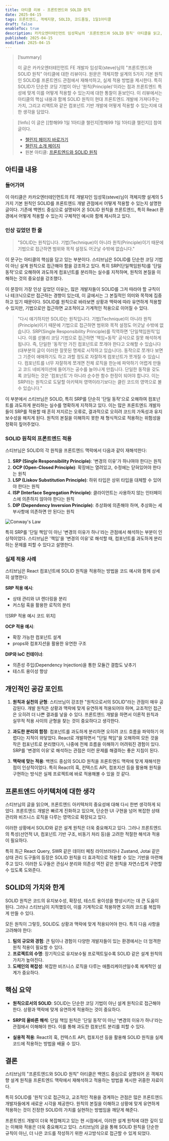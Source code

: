 ```yaml
---
title: 아티클 리뷰 - 프론트엔드와 SOLID 원칙
date: 2025-04-15
tags: 프론트엔드, 객체지향, SOLID, 코드품질, 1일1아티클
draft: false
enableToc: true
description: 카카오엔터테인먼트 임성묵님의 '프론트엔드와 SOLID 원칙' 아티클을 읽고, 프론트엔드 개발에서 SOLID 원칙의 적용 방법과 그 중요성에 대해 리뷰한다.
published: 2025-04-15
modified: 2025-04-15
---
```


> [!summary]
>
> 이 글은 카카오엔터테인먼트 FE 개발자 임성묵(steve)님의 "프론트엔드와 SOLID 원칙" 아티클에 대한 리뷰이다. 원문은 객체지향 설계의 5가지 기본 원칙인 SOLID를 프론트엔드 관점에서 재해석하고, 실제 적용 방법을 제시한다. 특히 SOLID가 단순한 코딩 기법이 아닌 '원칙(Principle)'이라는 점과 프론트엔드 특성에 맞게 이를 어떻게 적용할 수 있는지에 대한 통찰이 돋보인다. 이 리뷰에서는 아티클의 핵심 내용과 함께 SOLID 원칙이 현대 프론트엔드 개발에 가져다주는 가치, 그리고 리액트와 같은 컴포넌트 기반 개발에 어떻게 적용할 수 있는지에 대한 생각을 담았다.

> [!info]
> 이 글은 [[항해99 1일 1아티클 챌린지|항해99 1일 1아티클 챌린지]] 참여 글이다.
> - [챌린지 페이지 바로가기](https://99clubarticle.vercel.app/)
> - [챌린지 소개 페이지](https://hanghae99.spartacodingclub.kr/99club-1day1study)
> - 원본 아티클: [프론트엔드와 SOLID 원칙](https://fe-developers.kakaoent.com/2023/230330-frontend-solid/)

## 아티클 내용

### 들어가며

이 아티클은 카카오엔터테인먼트의 FE 개발자인 임성묵(steve)님이 객체지향 설계의 5가지 기본 원칙인 SOLID를 프론트엔드 개발 관점에서 어떻게 적용할 수 있는지 설명한 글이다. 기존에 백엔드 중심으로 설명되어 온 SOLID 원칙을 프론트엔드, 특히 React 환경에서 어떻게 적용할 수 있는지 구체적인 예시와 함께 제시하고 있다.

### 인상 깊었던 한 줄

> "SOLID는 원칙입니다. 기법(Technique)이 아니라 원칙(Principle)이기 때문에 기법으로 접근하면 범위와 목적 설정도 어긋날 수밖에 없습니다."

이 문구는 아티클의 핵심을 담고 있는 부분이다. 스티브님은 SOLID를 단순한 코딩 기법이 아닌 설계 원칙으로 접근해야 함을 강조하고 있다. 특히 SRP(단일책임원칙)를 '단일 동작'으로 오해하여 과도하게 컴포넌트를 분리하는 실수를 지적하며, 원칙의 본질을 이해하는 것의 중요성을 강조했다.

이 문장이 가장 인상 깊었던 이유는, 많은 개발자들이 SOLID를 그저 따라야 할 규칙이나 테크닉으로만 접근하는 경향이 있는데, 이 글에서는 그 본질적인 의미와 목적에 집중하고 있기 때문이다. SOLID를 원칙으로 바라보면 상황과 맥락에 따라 유연하게 적용할 수 있지만, 기법으로만 접근하면 교조적이고 기계적인 적용으로 이어질 수 있다.

> "다시 얘기하지만 SOLID는 원칙입니다. 기법(Technique)이 아니라 원칙(Principle)이기 때문에 기법으로 접근하면 범위와 목적 설정도 어긋날 수밖에 없습니다. SRP(Single Responsibility Principle)를 직역하면 '단일책임원칙'입니다. 이를 섣불리 코딩 기법으로 접근하면 '책임=동작' 공식으로 잘못 해석하게 됩니다. 즉, 단일한 '동작'만 가진 컴포넌트로 쪼개야 한다고 오해할 수 있습니다(대부분의 글이 이러한 잘못된 명제로 시작하고 있습니다). 동작으로 쪼개다 보면 그 기준이 애매하기도 하고 과할 정도로 자잘하게 컴포넌트가 쪼개질 수 있습니다. 컴포넌트를 너무 자잘하게 쪼개면 전체 로직을 한눈에 파악하기 어렵게 만들고 코드 네비게이션에 들어가는 공수를 늘어나게 만듭니다. 단일한 동작을 갖도록 코딩하는 것은 '컴포넌트'가 아니라 순수한 함수 한정이 되어야 합니다. 이는 SRP라는 원칙으로 도달할 아키텍처 영역이라기보다는 클린 코드의 영역으로 볼 수 있습니다."

이 부분에서 스티브님은 SOLID, 특히 SRP를 단순히 '단일 동작'으로 오해하여 컴포넌트를 과도하게 분리하는 실수를 명확하게 지적하고 있다. 이는 많은 프론트엔드 개발자들이 SRP를 적용할 때 흔히 저지르는 오류로, 결과적으로 오히려 코드의 가독성과 유지보수성을 해치게 된다. 원칙의 본질을 이해하지 못한 채 형식적으로 적용하는 위험성을 정확히 짚어주었다.

### SOLID 원칙의 프론트엔드 적용

스티브님은 SOLID의 각 원칙을 프론트엔드 맥락에서 다음과 같이 재해석한다:

1. **SRP (Single Responsibility Principle)**: '변경의 이유'가 하나여야 한다는 원칙
2. **OCP (Open-Closed Principle)**: 확장에는 열려있고, 수정에는 닫혀있어야 한다는 원칙
3. **LSP (Liskov Substitution Principle)**: 하위 타입은 상위 타입을 대체할 수 있어야 한다는 원칙
4. **ISP (Interface Segregation Principle)**: 클라이언트는 사용하지 않는 인터페이스에 의존하지 않아야 한다는 원칙
5. **DIP (Dependency Inversion Principle)**: 추상화에 의존해야 하며, 추상화는 세부사항에 의존하면 안 된다는 원칙

![Conway's Law](https://fe-developers.kakaoent.com/static/2e646b535623007c9034d049ad18606f/78612/conway.png)

특히 SRP를 '단일 책임'이 아닌 '변경의 이유가 하나'라는 관점에서 해석하는 부분이 인상적이었다. 스티브님은 '책임'을 '변경의 이유'로 해석할 때, 컴포넌트를 과도하게 분리하는 문제를 피할 수 있다고 설명한다.

### 실제 적용 사례

스티브님은 React 컴포넌트에 SOLID 원칙을 적용하는 방법을 코드 예시와 함께 상세히 설명한다:

**SRP 적용 예시**:
- 상태 관리와 UI 렌더링을 분리
- 커스텀 훅을 활용한 로직의 분리

![SRP 적용 예시 코드 위치]

**OCP 적용 예시**:
- 확장 가능한 컴포넌트 설계
- props와 컴포지션을 활용한 유연한 구조

**DIP와 IoC 컨테이너**:
- 의존성 주입(Dependency Injection)을 통한 모듈간 결합도 낮추기
- 테스트 용이성 향상

## 개인적인 공감 포인트

1. **원칙과 실천의 균형**: 스티브님이 강조한 "원칙으로서의 SOLID"라는 관점이 매우 공감된다. 개발 원칙은 상황과 맥락에 맞게 유연하게 적용되어야 하며, 교조적인 접근은 오히려 더 나쁜 결과를 낳을 수 있다. 프론트엔드 개발을 하면서 이론적 원칙과 실무적 적용 사이의 균형을 찾는 것이 중요하다고 생각한다.

2. **과도한 분리의 함정**: 컴포넌트를 과도하게 분리하면 오히려 코드 흐름을 파악하기 어렵다는 지적이 와닿았다. React로 개발하면서 "단일 책임"을 오해하여 모든 것을 작은 컴포넌트로 분리했다가, 나중에 전체 흐름을 이해하기 어려워진 경험이 있다. SRP를 '변경의 이유'로 해석하는 관점은 이런 문제를 해결하는 좋은 지침이 된다.

3. **맥락에 맞는 적용**: 백엔드 중심의 SOLID 원칙을 프론트엔드 맥락에 맞게 재해석한 점이 인상적이었다. 특히 React의 훅, 컨텍스트 API, 컴포지션 등을 활용해 원칙을 구현하는 방식은 실제 프로젝트에 바로 적용해볼 수 있을 것 같다.

## 프론트엔드 아키텍처에 대한 생각

스티브님의 글을 읽으며, 프론트엔드 아키텍처의 중요성에 대해 다시 한번 생각하게 되었다. 프론트엔드 개발은 빠르게 진화하고 있으며, 단순한 UI 구현을 넘어 복잡한 상태 관리와 비즈니스 로직을 다루는 영역으로 확장되고 있다.

이러한 상황에서 SOLID와 같은 설계 원칙은 더욱 중요해지고 있다. 그러나 프론트엔드의 특성(선언적 UI, 컴포넌트 기반 구조, 비동기 처리 등)을 고려한 적절한 해석과 적용이 필요하다.


특히 최근 React Query, SWR 같은 데이터 페칭 라이브러리나 Zustand, Jotai 같은 상태 관리 도구들의 등장은 SOLID 원칙을 더 효과적으로 적용할 수 있는 기반을 마련해주고 있다. 이러한 도구들은 관심사 분리와 의존성 역전 같은 원칙을 자연스럽게 구현할 수 있도록 도와준다.

## SOLID의 가치와 한계

SOLID 원칙은 코드의 유지보수성, 확장성, 테스트 용이성을 향상시키는 데 큰 도움이 된다. 그러나 스티브님이 지적했듯이, 이를 기계적으로 적용하면 오히려 코드를 복잡하게 만들 수 있다.

모든 원칙이 그렇듯, SOLID도 상황과 맥락에 맞게 적용되어야 한다. 특히 다음 사항을 고려해야 한다:

1. **팀의 규모와 경험**: 큰 팀이나 경험이 다양한 개발자들이 있는 환경에서는 더 엄격한 원칙 적용이 필요할 수 있다.
2. **프로젝트의 수명**: 장기적으로 유지보수될 프로젝트일수록 SOLID 같은 설계 원칙의 가치가 높아진다.
3. **도메인의 복잡성**: 복잡한 비즈니스 로직을 다루는 애플리케이션일수록 체계적인 설계가 중요하다.

## 핵심 요약

* **원칙으로서의 SOLID**: SOLID는 단순한 코딩 기법이 아닌 설계 원칙으로 접근해야 한다. 상황과 맥락에 맞게 유연하게 적용하는 것이 중요하다.

* **SRP의 올바른 해석**: 단일 책임 원칙은 '단일 동작'이 아닌 '변경의 이유가 하나'라는 관점에서 이해해야 한다. 이를 통해 과도한 컴포넌트 분리를 피할 수 있다.

* **실용적 적용**: React의 훅, 컨텍스트 API, 컴포지션 등을 활용해 SOLID 원칙을 실제 코드에 적용하는 방법을 배울 수 있다.

## 결론

스티브님의 "프론트엔드와 SOLID 원칙" 아티클은 백엔드 중심으로 설명되어 온 객체지향 설계 원칙을 프론트엔드 맥락에서 재해석하고 적용하는 방법을 제시한 귀중한 자료이다.

특히 SOLID를 '원칙'으로 접근하고, 교조적인 적용을 경계하는 관점은 많은 프론트엔드 개발자들에게 새로운 시각을 제공한다. 원칙의 본질을 이해하고 상황에 맞게 유연하게 적용하는 것이 진정한 SOLID의 가치를 실현하는 방법임을 깨닫게 해준다.

프론트엔드 개발이 더욱 복잡해지고 있는 현 시점에서, 이러한 설계 원칙에 대한 깊이 있는 이해와 적용은 더욱 중요해지고 있다. 스티브님의 글을 통해 SOLID 원칙을 단순한 규칙이 아닌, 더 나은 코드를 작성하기 위한 사고방식으로 접근할 수 있게 되었다. 
